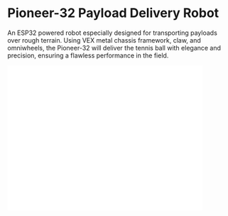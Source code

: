 # Pioneer-32 Payload Delivery Robot
An ESP32 powered robot especially designed for transporting payloads over rough terrain.
Using VEX metal chassis framework, claw, and omniwheels, the Pioneer-32 will deliver the tennis ball with elegance and precision, ensuring a flawless performance in the field.

![logo](PioneerLogo.svg)
